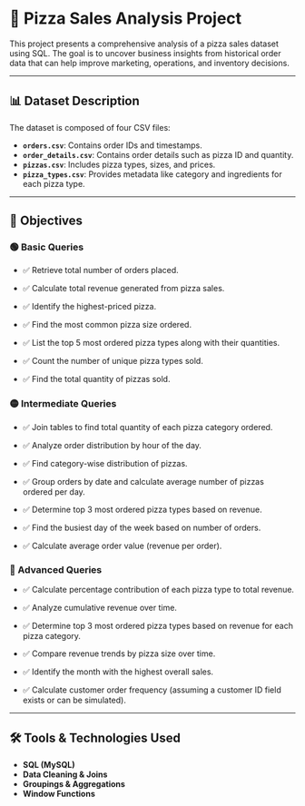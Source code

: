 # 🍕 Pizza Sales Analysis Project

This project presents a comprehensive analysis of a pizza sales dataset using SQL. The goal is to uncover business insights from historical order data that can help improve marketing, operations, and inventory decisions.

---

## 📊 Dataset Description

The dataset is composed of four CSV files:

- **`orders.csv`**: Contains order IDs and timestamps.
- **`order_details.csv`**: Contains order details such as pizza ID and quantity.
- **`pizzas.csv`**: Includes pizza types, sizes, and prices.
- **`pizza_types.csv`**: Provides metadata like category and ingredients for each pizza type.

---

## 🎯 Objectives

### 🟢 Basic Queries
- ✅ Retrieve total number of orders placed.

- ✅ Calculate total revenue generated from pizza sales.

- ✅ Identify the highest-priced pizza.

- ✅ Find the most common pizza size ordered.

- ✅ List the top 5 most ordered pizza types along with their quantities.

- ✅ Count the number of unique pizza types sold.

- ✅ Find the total quantity of pizzas sold.

### 🟡 Intermediate Queries
- ✅ Join tables to find total quantity of each pizza category ordered.

- ✅ Analyze order distribution by hour of the day.

- ✅ Find category-wise distribution of pizzas.

- ✅ Group orders by date and calculate average number of pizzas ordered per day.

- ✅ Determine top 3 most ordered pizza types based on revenue.

- ✅ Find the busiest day of the week based on number of orders.

- ✅ Calculate average order value (revenue per order).



### 🔴 Advanced Queries
- ✅ Calculate percentage contribution of each pizza type to total revenue.

- ✅ Analyze cumulative revenue over time.

- ✅ Determine top 3 most ordered pizza types based on revenue for each pizza category.

- ✅ Compare revenue trends by pizza size over time.

- ✅ Identify the month with the highest overall sales.

- ✅ Calculate customer order frequency (assuming a customer ID field exists or can be simulated).

---

## 🛠️ Tools & Technologies Used
- **SQL (MySQL)**
- **Data Cleaning & Joins**
- **Groupings & Aggregations**
- **Window Functions**



